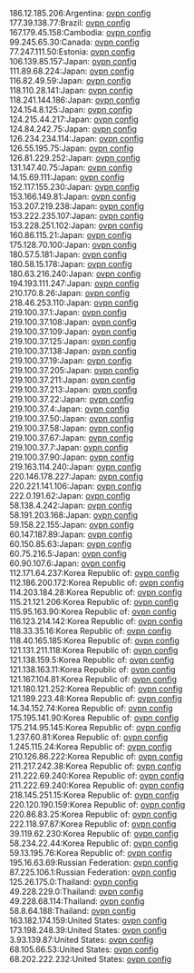 186.12.185.206:Argentina: [ovpn config](vpn/186_12_185_206.ovpn)  
177.39.138.77:Brazil: [ovpn config](vpn/177_39_138_77.ovpn)  
167.179.45.158:Cambodia: [ovpn config](vpn/167_179_45_158.ovpn)  
99.245.65.30:Canada: [ovpn config](vpn/99_245_65_30.ovpn)  
77.247.111.50:Estonia: [ovpn config](vpn/77_247_111_50.ovpn)  
106.139.85.157:Japan: [ovpn config](vpn/106_139_85_157.ovpn)  
111.89.68.224:Japan: [ovpn config](vpn/111_89_68_224.ovpn)  
116.82.49.59:Japan: [ovpn config](vpn/116_82_49_59.ovpn)  
118.110.28.141:Japan: [ovpn config](vpn/118_110_28_141.ovpn)  
118.241.144.186:Japan: [ovpn config](vpn/118_241_144_186.ovpn)  
124.154.8.125:Japan: [ovpn config](vpn/124_154_8_125.ovpn)  
124.215.44.217:Japan: [ovpn config](vpn/124_215_44_217.ovpn)  
124.84.242.75:Japan: [ovpn config](vpn/124_84_242_75.ovpn)  
126.234.234.114:Japan: [ovpn config](vpn/126_234_234_114.ovpn)  
126.55.195.75:Japan: [ovpn config](vpn/126_55_195_75.ovpn)  
126.81.229.252:Japan: [ovpn config](vpn/126_81_229_252.ovpn)  
131.147.40.75:Japan: [ovpn config](vpn/131_147_40_75.ovpn)  
14.15.69.111:Japan: [ovpn config](vpn/14_15_69_111.ovpn)  
152.117.155.230:Japan: [ovpn config](vpn/152_117_155_230.ovpn)  
153.166.149.81:Japan: [ovpn config](vpn/153_166_149_81.ovpn)  
153.207.219.238:Japan: [ovpn config](vpn/153_207_219_238.ovpn)  
153.222.235.107:Japan: [ovpn config](vpn/153_222_235_107.ovpn)  
153.228.251.102:Japan: [ovpn config](vpn/153_228_251_102.ovpn)  
160.86.115.21:Japan: [ovpn config](vpn/160_86_115_21.ovpn)  
175.128.70.100:Japan: [ovpn config](vpn/175_128_70_100.ovpn)  
180.57.5.181:Japan: [ovpn config](vpn/180_57_5_181.ovpn)  
180.58.15.178:Japan: [ovpn config](vpn/180_58_15_178.ovpn)  
180.63.216.240:Japan: [ovpn config](vpn/180_63_216_240.ovpn)  
194.193.111.247:Japan: [ovpn config](vpn/194_193_111_247.ovpn)  
210.170.8.26:Japan: [ovpn config](vpn/210_170_8_26.ovpn)  
218.46.253.110:Japan: [ovpn config](vpn/218_46_253_110.ovpn)  
219.100.37.1:Japan: [ovpn config](vpn/219_100_37_1.ovpn)  
219.100.37.108:Japan: [ovpn config](vpn/219_100_37_108.ovpn)  
219.100.37.109:Japan: [ovpn config](vpn/219_100_37_109.ovpn)  
219.100.37.125:Japan: [ovpn config](vpn/219_100_37_125.ovpn)  
219.100.37.138:Japan: [ovpn config](vpn/219_100_37_138.ovpn)  
219.100.37.19:Japan: [ovpn config](vpn/219_100_37_19.ovpn)  
219.100.37.205:Japan: [ovpn config](vpn/219_100_37_205.ovpn)  
219.100.37.211:Japan: [ovpn config](vpn/219_100_37_211.ovpn)  
219.100.37.213:Japan: [ovpn config](vpn/219_100_37_213.ovpn)  
219.100.37.22:Japan: [ovpn config](vpn/219_100_37_22.ovpn)  
219.100.37.4:Japan: [ovpn config](vpn/219_100_37_4.ovpn)  
219.100.37.50:Japan: [ovpn config](vpn/219_100_37_50.ovpn)  
219.100.37.58:Japan: [ovpn config](vpn/219_100_37_58.ovpn)  
219.100.37.67:Japan: [ovpn config](vpn/219_100_37_67.ovpn)  
219.100.37.7:Japan: [ovpn config](vpn/219_100_37_7.ovpn)  
219.100.37.90:Japan: [ovpn config](vpn/219_100_37_90.ovpn)  
219.163.114.240:Japan: [ovpn config](vpn/219_163_114_240.ovpn)  
220.146.178.227:Japan: [ovpn config](vpn/220_146_178_227.ovpn)  
220.221.141.106:Japan: [ovpn config](vpn/220_221_141_106.ovpn)  
222.0.191.62:Japan: [ovpn config](vpn/222_0_191_62.ovpn)  
58.138.4.242:Japan: [ovpn config](vpn/58_138_4_242.ovpn)  
58.191.203.168:Japan: [ovpn config](vpn/58_191_203_168.ovpn)  
59.158.22.155:Japan: [ovpn config](vpn/59_158_22_155.ovpn)  
60.147.187.89:Japan: [ovpn config](vpn/60_147_187_89.ovpn)  
60.150.85.63:Japan: [ovpn config](vpn/60_150_85_63.ovpn)  
60.75.216.5:Japan: [ovpn config](vpn/60_75_216_5.ovpn)  
60.90.107.6:Japan: [ovpn config](vpn/60_90_107_6.ovpn)  
112.171.64.237:Korea Republic of: [ovpn config](vpn/112_171_64_237.ovpn)  
112.186.200.172:Korea Republic of: [ovpn config](vpn/112_186_200_172.ovpn)  
114.203.184.28:Korea Republic of: [ovpn config](vpn/114_203_184_28.ovpn)  
115.21.121.206:Korea Republic of: [ovpn config](vpn/115_21_121_206.ovpn)  
115.95.163.90:Korea Republic of: [ovpn config](vpn/115_95_163_90.ovpn)  
116.123.214.142:Korea Republic of: [ovpn config](vpn/116_123_214_142.ovpn)  
118.33.35.16:Korea Republic of: [ovpn config](vpn/118_33_35_16.ovpn)  
118.40.165.185:Korea Republic of: [ovpn config](vpn/118_40_165_185.ovpn)  
121.131.211.118:Korea Republic of: [ovpn config](vpn/121_131_211_118.ovpn)  
121.138.159.5:Korea Republic of: [ovpn config](vpn/121_138_159_5.ovpn)  
121.138.163.11:Korea Republic of: [ovpn config](vpn/121_138_163_11.ovpn)  
121.167.104.81:Korea Republic of: [ovpn config](vpn/121_167_104_81.ovpn)  
121.180.121.252:Korea Republic of: [ovpn config](vpn/121_180_121_252.ovpn)  
121.189.223.48:Korea Republic of: [ovpn config](vpn/121_189_223_48.ovpn)  
14.34.152.74:Korea Republic of: [ovpn config](vpn/14_34_152_74.ovpn)  
175.195.141.90:Korea Republic of: [ovpn config](vpn/175_195_141_90.ovpn)  
175.214.95.145:Korea Republic of: [ovpn config](vpn/175_214_95_145.ovpn)  
1.237.60.81:Korea Republic of: [ovpn config](vpn/1_237_60_81.ovpn)  
1.245.115.24:Korea Republic of: [ovpn config](vpn/1_245_115_24.ovpn)  
210.126.86.222:Korea Republic of: [ovpn config](vpn/210_126_86_222.ovpn)  
211.217.242.38:Korea Republic of: [ovpn config](vpn/211_217_242_38.ovpn)  
211.222.69.240:Korea Republic of: [ovpn config](vpn/211_222_69_240.ovpn)  
211.222.69.240:Korea Republic of: [ovpn config](vpn/211_222_69_240.ovpn)  
218.145.251.15:Korea Republic of: [ovpn config](vpn/218_145_251_15.ovpn)  
220.120.190.159:Korea Republic of: [ovpn config](vpn/220_120_190_159.ovpn)  
220.86.83.25:Korea Republic of: [ovpn config](vpn/220_86_83_25.ovpn)  
222.118.97.87:Korea Republic of: [ovpn config](vpn/222_118_97_87.ovpn)  
39.119.62.230:Korea Republic of: [ovpn config](vpn/39_119_62_230.ovpn)  
58.234.22.44:Korea Republic of: [ovpn config](vpn/58_234_22_44.ovpn)  
59.13.195.76:Korea Republic of: [ovpn config](vpn/59_13_195_76.ovpn)  
195.16.63.69:Russian Federation: [ovpn config](vpn/195_16_63_69.ovpn)  
87.225.106.1:Russian Federation: [ovpn config](vpn/87_225_106_1.ovpn)  
125.26.175.0:Thailand: [ovpn config](vpn/125_26_175_0.ovpn)  
49.228.229.0:Thailand: [ovpn config](vpn/49_228_229_0.ovpn)  
49.228.68.114:Thailand: [ovpn config](vpn/49_228_68_114.ovpn)  
58.8.64.188:Thailand: [ovpn config](vpn/58_8_64_188.ovpn)  
163.182.174.159:United States: [ovpn config](vpn/163_182_174_159.ovpn)  
173.198.248.39:United States: [ovpn config](vpn/173_198_248_39.ovpn)  
3.93.139.87:United States: [ovpn config](vpn/3_93_139_87.ovpn)  
68.105.66.53:United States: [ovpn config](vpn/68_105_66_53.ovpn)  
68.202.222.232:United States: [ovpn config](vpn/68_202_222_232.ovpn)  
